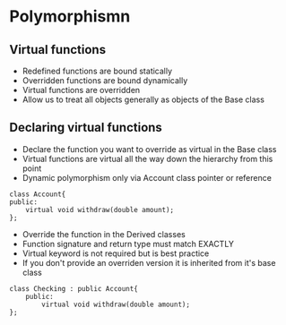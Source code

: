 # Polymorphismn
## Virtual functions
<ul>
    <li>Redefined functions are bound statically</li>
    <li>Overridden functions are bound dynamically</li>
    <li>Virtual functions are overridden</li>
    <li>Allow us to treat all objects generally as objects of the Base class</li>
</ul>

## Declaring virtual functions
<ul>
    <li>Declare the function you want to override as virtual in the Base class</li>
    <li>Virtual functions are virtual all the way down the hierarchy from this point</li>
    <li>Dynamic polymorphism only via Account class pointer or reference</li>
</ul>

```
class Account{
public:
    virtual void withdraw(double amount);
};
```

<ul>
    <li>Override the function in the Derived classes</li>
    <li>Function signature and return type must match EXACTLY</li>
    <li>Virtual keyword is not required but is best practice</li>
    <li>If you don't provide an overriden version it is inherited from it's base class</li>
</ul>

```
class Checking : public Account{
    public:
        virtual void withdraw(double amount);
}; 
```